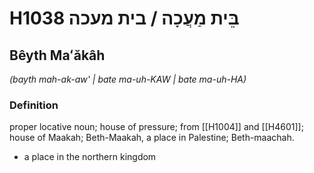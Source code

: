 # H1038 בֵּית מַעֲכָה / בית מעכה

## Bêyth Maʻăkâh

_(bayth mah-ak-aw' | bate ma-uh-KAW | bate ma-uh-HA)_

### Definition

proper locative noun; house of pressure; from [[H1004]] and [[H4601]]; house of Maakah; Beth-Maakah, a place in Palestine; Beth-maachah.

- a place in the northern kingdom
